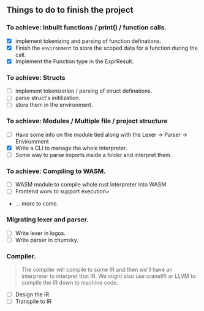 ## Things to do to finish the project

### To achieve: Inbuilt functions / print() / function calls.

- [x] implement tokenizing and parsing of function definations.
- [x] Finish the `environment` to store the scoped data for a function during the call.
- [x] Implement the Function type in the ExprResult.

### To achieve: Structs

- [ ] implement tokenization / parsing of struct definations.
- [ ] parse struct's initilization.
- [ ] store them in the environment.

### To achieve: Modules / Multiple file / project structure

- [ ] Have some info on the module tied along with the Lexer -> Parser -> Enviromment
- [x] Write a CLI to manage the whole interpreter.
- [ ] Some way to parse imports inside a folder and interpret them.

### To achieve: Compiling to WASM.

- [ ] WASM module to compile whole rust interpreter into WASM.
- [ ] Frontend work to support execution>
- ... more to come.

### Migrating lexer and parser.

- [ ] Write lexer in logos.
- [ ] Write parser in chumsky.

### Compiler.

> The compiler will compile to some IR and then we'll have an interpreter to interpret that IR. We might also use cranelift or LLVM to compile the IR down to machine code.

- [ ] Design the IR.
- [ ] Transpile to IR
